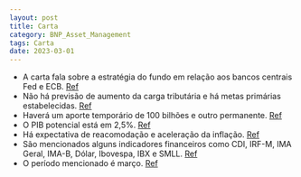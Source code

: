 ```yaml
---
layout: post
title: Carta
category: BNP_Asset_Management
tags: Carta
date: 2023-03-01
---
```


- A carta fala sobre a estratégia do fundo em relação aos bancos centrais Fed e ECB.
<a href="#" onclick="search_on_pdf('FedECB      Sem aumento de cargaMetas Primario100 bi temporario100 bi permamentePIB Potencia')">Ref</a>
- Não há previsão de aumento da carga tributária e há metas primárias estabelecidas.
<a href="#" onclick="search_on_pdf('FedECB      Sem aumento de cargaMetas Primario100 bi temporario100 bi permamentePIB Potencia')">Ref</a>
- Haverá um aporte temporário de 100 bilhões e outro permanente.
<a href="#" onclick="search_on_pdf('FedECB      Sem aumento de cargaMetas Primario100 bi temporario100 bi permamentePIB Potencia')">Ref</a>
- O PIB potencial está em 2,5%.
<a href="#" onclick="search_on_pdf('FedECB      Sem aumento de cargaMetas Primario100 bi temporario100 bi permamentePIB Potencia')">Ref</a>
- Há expectativa de reacomodação e aceleração da inflação.
<a href="#" onclick="search_on_pdf('FedECB      Sem aumento de cargaMetas Primario100 bi temporario100 bi permamentePIB Potencia')">Ref</a>
- São mencionados alguns indicadores financeiros como CDI, IRF-M, IMA Geral, IMA-B, Dólar, Ibovespa, IBX e SMLL.
<a href="#" onclick="search_on_pdf('CDI IRF-M IMA Geral IMA-B Dólar Ibovespa IBX SMLL Março')">Ref</a>
- O período mencionado é março.
<a href="#" onclick="search_on_pdf('CDI IRF-M IMA Geral IMA-B Dólar Ibovespa IBX SMLL Março')">Ref</a>
